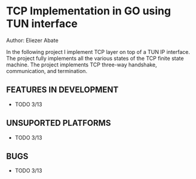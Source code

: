 # TCP Implementation in GO using TUN interface

Author: Eliezer Abate


In the following project I implement TCP layer on top of a TUN IP interface. The 
project fully implements all the various states of the TCP finite state machine.
The project implements TCP three-way handshake, communication, and termination.

## FEATURES IN DEVELOPMENT

- TODO 3/13

## UNSUPORTED PLATFORMS

- TODO 3/13

## BUGS 

- TODO 3/13
